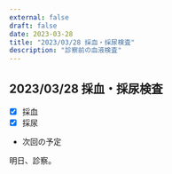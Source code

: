 ```yaml
---
external: false
draft: false
date: 2023-03-28
title: "2023/03/28 採血・採尿検査"
description: "診察前の血液検査"
---
```


## 2023/03/28 採血・採尿検査

- [x] 採血
- [x] 採尿

- 次回の予定

明日、診察。
